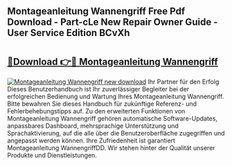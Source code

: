 ## Montageanleitung Wannengriff Free Pdf Download - Part-cLe New Repair Owner Guide - User Service Edition BCvXh

# <h2><a href="http://df74mug.blite.top/?on=Montageanleitung+Wannengriff">🔗Download 👉🔴 Montageanleitung Wannengriff</a></h2>

[![Montageanleitung Wannengriff new download](https://i.imgur.com/lujVjoI.png)](http://df74mug.blite.top/?on=Montageanleitung+Wannengriff)
Ihr Partner für den Erfolg Dieses Benutzerhandbuch ist Ihr zuverlässiger Begleiter bei der erfolgreichen Bedienung und Wartung Ihres Montageanleitung Wannengriff. Bitte bewahren Sie dieses Handbuch für zukünftige Referenz- und Fehlerbehebungstipps auf. Zu den erweiterten Funktionen von Montageanleitung Wannengriff gehören automatische Software-Updates, anpassbares Dashboard, mehrsprachige Unterstützung und Sprachaktivierung, auf die alle über die Benutzeroberfläche zugegriffen und angepasst werden können. Ihre Zufriedenheit ist garantiert Montageanleitung WannengriffDD. Wir stehen hinter der Qualität unserer Produkte und Dienstleistungen.
